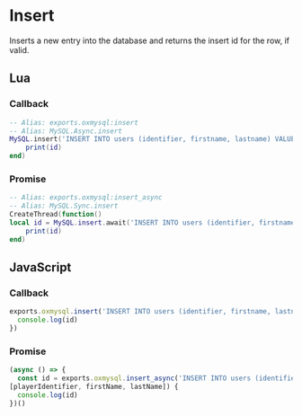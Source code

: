 # Insert

Inserts a new entry into the database and returns the insert id for the row, if valid.

## Lua

### Callback
```lua
-- Alias: exports.oxmysql:insert
-- Alias: MySQL.Async.insert
MySQL.insert('INSERT INTO users (identifier, firstname, lastname) VALUES (?, ?, ?) ', {playerIdentifier, firstName,lastName}, function(id)
	print(id)
end)
```

### Promise
```lua
-- Alias: exports.oxmysql:insert_async
-- Alias: MySQL.Sync.insert
CreateThread(function()
local id = MySQL.insert.await('INSERT INTO users (identifier, firstname, lastname) VALUES (?, ?, ?) ', {playerIdentifier,firstName, lastName})
	print(id)
end)
```

## JavaScript

### Callback
```js
exports.oxmysql.insert('INSERT INTO users (identifier, firstname, lastname) VALUES (?, ?, ?) ', [playerIdentifier, firstName, lastName], function(id) {
  console.log(id)
})
```

### Promise
```js
(async () => {
  const id = exports.oxmysql.insert_async('INSERT INTO users (identifier, firstname, lastname) VALUES (?, ?, ?) ', 
[playerIdentifier, firstName, lastName]) {
  console.log(id)
})()
```